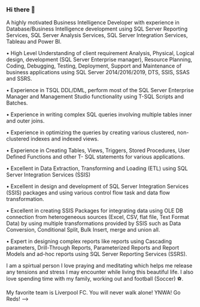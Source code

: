 ### Hi there 👋

A highly motivated Business Intelligence Developer with  experience in Database/Business Intelligence development using SQL Server Reporting Services, SQL Server Analysis Services, SQL Server Integration Services, Tableau and Power BI.

• High Level Understanding of client requirement Analysis, Physical, Logical design, development (SQL Server Enterprise manager), Resource Planning, Coding, Debugging, Testing, Deployment, Support and Maintenance of business applications using SQL Server 2014/2016/2019, DTS, SSIS, SSAS and SSRS.

• Experience in TSQL DDL/DML, perform most of the SQL Server Enterprise Manager and Management Studio functionality using T-SQL Scripts and Batches.

• Experience in writing complex SQL queries involving multiple tables inner and outer joins.

• Experience in optimizing the queries by creating various clustered, non-clustered indexes and indexed views.

• Experience in Creating Tables, Views, Triggers, Stored Procedures, User Defined Functions and other T- SQL statements for various applications.

• Excellent in Data Extraction, Transforming and Loading (ETL) using SQL Server Integration Services (SSIS)

• Excellent in design and development of SQL Server Integration Services (SSIS) packages and using various control flow task and data flow transformation.

• Excellent in creating SSIS Packages for integrating data using OLE DB connection from heterogeneous sources (Excel, CSV, flat file, Text Format Data) by using multiple transformations provided by SSIS such as Data Conversion, Conditional Split, Bulk Insert, merge and union all.

• Expert in designing complex reports like reports using Cascading parameters, Drill-Through Reports, Parameterized Reports and Report Models and ad-hoc reports using SQL Server Reporting Services (SSRS).

I am a spirtual person I love praying and meditating which helps me release any tensions and stress I may encounter while living this beautiful life.
I also love spending time with my family, working out and football (Soccer) ⚽. 

My favorite team is Liverpool FC. You will never walk alone! YNWA! Go Reds!
-->


